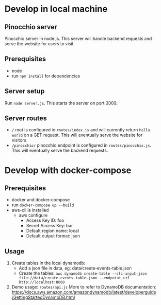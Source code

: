 # Develop in local machine
## Pinocchio server

Pinocchio server in node.js. This server will handle backend requests and serve the website for users to visit.

## Prerequisites

* node
* run `npm install` for dependencies

## Server setup

Run `node server.js`. This starts the server on port 3000.

## Server routes

* `/` root is configured in `routes/index.js` and will currently return `hello world` on a GET request. This will eventually serve the website for visitors.
* `/pinocchio/` pinocchio endpoint is configured in `routes/pinocchio.js`. This will eventually serve the backend requests.

# Develop with docker-compose
## Prerequisites

* docker and docker-compose
* run `docker-compose up --build`
* aws-cli is installed
  - aws configure
    - Access Key ID: foo
    - Secret Access Key: bar
    - Default region name: local
    - Default output format: json

## Usage
1. Create tables in the local dynamodb:
   - Add a json file in data, eg: data/create-events-table.json
   - Create the tables: `aws dynamodb create-table --cli-input-json file://data/create-events-table.json --endpoint-url http://localhost:8000`
2. Demo usage: `routes/api.js`
More to refer to DynamoDB documentation:
https://docs.aws.amazon.com/amazondynamodb/latest/developerguide/GettingStartedDynamoDB.html
